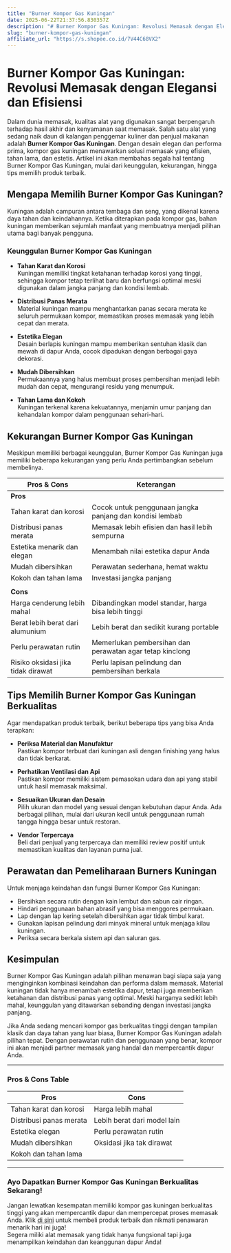 ```yaml
---
title: "Burner Kompor Gas Kuningan"
date: 2025-06-22T21:37:56.830357Z
description: "# Burner Kompor Gas Kuningan: Revolusi Memasak dengan Elegansi dan Efisiensi..."
slug: "burner-kompor-gas-kuningan"
affiliate_url: "https://s.shopee.co.id/7V44C68VX2"
---
```

# Burner Kompor Gas Kuningan: Revolusi Memasak dengan Elegansi dan Efisiensi

Dalam dunia memasak, kualitas alat yang digunakan sangat berpengaruh terhadap hasil akhir dan kenyamanan saat memasak. Salah satu alat yang sedang naik daun di kalangan penggemar kuliner dan penjual makanan adalah **Burner Kompor Gas Kuningan**. Dengan desain elegan dan performa prima, kompor gas kuningan menawarkan solusi memasak yang efisien, tahan lama, dan estetis. Artikel ini akan membahas segala hal tentang Burner Kompor Gas Kuningan, mulai dari keunggulan, kekurangan, hingga tips memilih produk terbaik.

## Mengapa Memilih Burner Kompor Gas Kuningan?

Kuningan adalah campuran antara tembaga dan seng, yang dikenal karena daya tahan dan keindahannya. Ketika diterapkan pada kompor gas, bahan kuningan memberikan sejumlah manfaat yang membuatnya menjadi pilihan utama bagi banyak pengguna.

### Keunggulan Burner Kompor Gas Kuningan

- **Tahan Karat dan Korosi**  
  Kuningan memiliki tingkat ketahanan terhadap korosi yang tinggi, sehingga kompor tetap terlihat baru dan berfungsi optimal meski digunakan dalam jangka panjang dan kondisi lembab.

- **Distribusi Panas Merata**  
  Material kuningan mampu menghantarkan panas secara merata ke seluruh permukaan kompor, memastikan proses memasak yang lebih cepat dan merata.

- **Estetika Elegan**  
  Desain berlapis kuningan mampu memberikan sentuhan klasik dan mewah di dapur Anda, cocok dipadukan dengan berbagai gaya dekorasi.

- **Mudah Dibersihkan**  
  Permukaannya yang halus membuat proses pembersihan menjadi lebih mudah dan cepat, mengurangi residu yang menumpuk.

- **Tahan Lama dan Kokoh**  
  Kuningan terkenal karena kekuatannya, menjamin umur panjang dan kehandalan kompor dalam penggunaan sehari-hari.

## Kekurangan Burner Kompor Gas Kuningan

Meskipun memiliki berbagai keunggulan, Burner Kompor Gas Kuningan juga memiliki beberapa kekurangan yang perlu Anda pertimbangkan sebelum membelinya.

| **Pros & Cons**                   | **Keterangan**                                               |
|-----------------------------------|--------------------------------------------------------------|
| **Pros**                         |                                                              |
| Tahan karat dan korosi          | Cocok untuk penggunaan jangka panjang dan kondisi lembab   |
| Distribusi panas merata         | Memasak lebih efisien dan hasil lebih sempurna             |
| Estetika menarik dan elegan     | Menambah nilai estetika dapur Anda                          |
| Mudah dibersihkan               | Perawatan sederhana, hemat waktu                            |
| Kokoh dan tahan lama            | Investasi jangka panjang                                    |
|                                   |                                                              |
| **Cons**                         |                                                              |
| Harga cenderung lebih mahal     | Dibandingkan model standar, harga bisa lebih tinggi         |
| Berat lebih berat dari alumunium| Lebih berat dan sedikit kurang portable                     |
| Perlu perawatan rutin           | Memerlukan pembersihan dan perawatan agar tetap kinclong   |
| Risiko oksidasi jika tidak dirawat | Perlu lapisan pelindung dan pembersihan berkala            |

## Tips Memilih Burner Kompor Gas Kuningan Berkualitas

Agar mendapatkan produk terbaik, berikut beberapa tips yang bisa Anda terapkan:

- **Periksa Material dan Manufaktur**  
  Pastikan kompor terbuat dari kuningan asli dengan finishing yang halus dan tidak berkarat.

- **Perhatikan Ventilasi dan Api**  
  Pastikan kompor memiliki sistem pemasokan udara dan api yang stabil untuk hasil memasak maksimal.

- **Sesuaikan Ukuran dan Desain**  
  Pilih ukuran dan model yang sesuai dengan kebutuhan dapur Anda. Ada berbagai pilihan, mulai dari ukuran kecil untuk penggunaan rumah tangga hingga besar untuk restoran.

- **Vendor Terpercaya**  
  Beli dari penjual yang terpercaya dan memiliki review positif untuk memastikan kualitas dan layanan purna jual.

## Perawatan dan Pemeliharaan Burners Kuningan

Untuk menjaga keindahan dan fungsi Burner Kompor Gas Kuningan:

- Bersihkan secara rutin dengan kain lembut dan sabun cair ringan.
- Hindari penggunaan bahan abrasif yang bisa menggores permukaan.
- Lap dengan lap kering setelah dibersihkan agar tidak timbul karat.
- Gunakan lapisan pelindung dari minyak mineral untuk menjaga kilau kuningan.
- Periksa secara berkala sistem api dan saluran gas.

## Kesimpulan

Burner Kompor Gas Kuningan adalah pilihan menawan bagi siapa saja yang menginginkan kombinasi keindahan dan performa dalam memasak. Material kuningan tidak hanya menambah estetika dapur, tetapi juga memberikan ketahanan dan distribusi panas yang optimal. Meski harganya sedikit lebih mahal, keunggulan yang ditawarkan sebanding dengan investasi jangka panjang.

Jika Anda sedang mencari kompor gas berkualitas tinggi dengan tampilan klasik dan daya tahan yang luar biasa, Burner Kompor Gas Kuningan adalah pilihan tepat. Dengan perawatan rutin dan penggunaan yang benar, kompor ini akan menjadi partner memasak yang handal dan mempercantik dapur Anda.

---

### **Pros & Cons Table**

| **Pros**                        | **Cons**                        |
|--------------------------------|---------------------------------|
| Tahan karat dan korosi       | Harga lebih mahal              |
| Distribusi panas merata      | Lebih berat dari model lain    |
| Estetika elegan              | Perlu perawatan rutin         |
| Mudah dibersihkan            | Oksidasi jika tak dirawat     |
| Kokoh dan tahan lama         |                                |

---

### **Ayo Dapatkan Burner Kompor Gas Kuningan Berkualitas Sekarang!**

Jangan lewatkan kesempatan memiliki kompor gas kuningan berkualitas tinggi yang akan mempercantik dapur dan mempercepat proses memasak Anda. Klik [di sini](https://s.shopee.co.id/7V44C68VX2) untuk membeli produk terbaik dan nikmati penawaran menarik hari ini juga!  
Segera miliki alat memasak yang tidak hanya fungsional tapi juga menampilkan keindahan dan keanggunan dapur Anda!